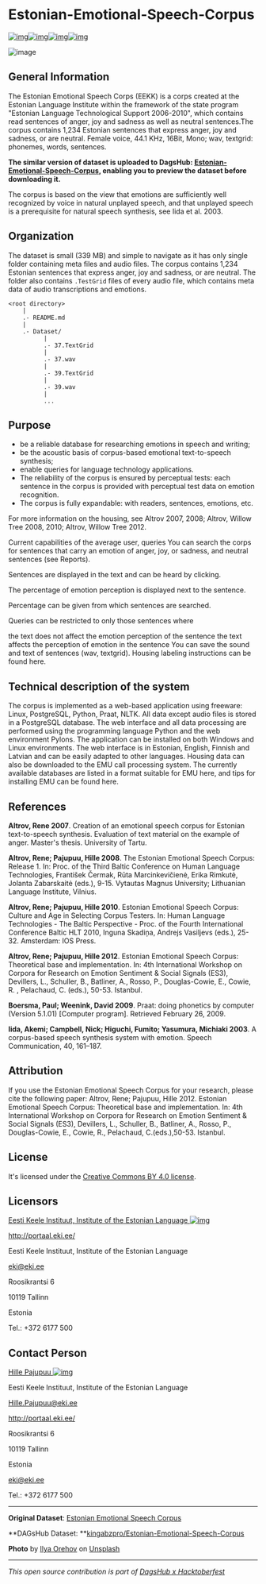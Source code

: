 # Estonian-Emotional-Speech-Corpus
[![img](https://img.shields.io/badge/DOI-10.15155/3--00--0000--0000--0000--0001AL-red.svg)](https://doi.org/10.15155/3-00-0000-0000-0000-0001AL)[![img](https://img.shields.io/badge/doi-10.15155/EKI.000A-orange.svg)](https://doi.org/10.15155/3-00-0000-0000-0000-0001AL)[![img](https://img.shields.io/badge/license-CC%20BY--NC-blue.svg)](https://dagshub.com/kinkusuma/esc50-dataset/src/master/LICENSE)[![img](https://img.shields.io/badge/download-metashare-ff69b4.svg)](https://metashare.ut.ee/repository/browse/estonian-emotional-speech-corpus/4d42d7a8463411e2a6e4005056b40024a19021a316b54b7fb707757d43d1a889/)

![image](https://dagshub.com/kingabzpro/Estonian-Emotional-Speech-Corpus/raw/master/asset/image.jpeg)

## General Information 
The Estonian Emotional Speech Corps (EEKK) is a corps created at the Estonian Language Institute within the framework of the state program "Estonian Language Technological Support 2006-2010", which contains read sentences of anger, joy and sadness as well as neutral sentences.The corpus contains 1,234 Estonian sentences that express anger, joy and sadness, or are neutral. Female voice, 44.1 KHz, 16Bit, Mono; wav, textgrid: phonemes, words, sentences.

**The similar version of dataset is uploaded to DagsHub: [Estonian-Emotional-Speech-Corpus](https://dagshub.com/kingabzpro/Estonian-Emotional-Speech-Corpus), enabling you to preview the dataset before downloading it.**

The corpus is based on the view that emotions are sufficiently well recognized by voice in natural unplayed speech, and that unplayed speech is a prerequisite for natural speech synthesis, see Iida et al. 2003.

## Organization

The dataset is small (339 MB) and simple to navigate as it has only single folder containing meta files and audio files. The corpus contains 1,234 Estonian sentences that express anger, joy and sadness, or are neutral. The folder also contains `.TestGrid` files of every audio file, which contains meta data of audio transcriptions and emotions. 

```
<root directory>
    |
    .- README.md
    |
    .- Dataset/
          |
          .- 37.TextGrid
          |
          .- 37.wav
          |
          .- 39.TextGrid
          |
          .- 39.wav
          | 
          ...
```

## Purpose

- be a reliable database for researching emotions in speech and writing;
- be the acoustic basis of corpus-based emotional text-to-speech synthesis;
- enable queries for language technology applications.
- The reliability of the corpus is ensured by perceptual tests: each sentence in the corpus is provided with perceptual test data on emotion recognition.
- The corpus is fully expandable: with readers, sentences, emotions, etc.

For more information on the housing, see Altrov 2007, 2008; Altrov, Willow Tree 2008, 2010; Altrov, Willow Tree 2012.

Current capabilities of the average user, queries
You can search the corps for sentences that carry an emotion of anger, joy, or sadness, and neutral sentences (see Reports).

Sentences are displayed in the text and can be heard by clicking.

The percentage of emotion perception is displayed next to the sentence.

Percentage can be given from which sentences are searched.

Queries can be restricted to only those sentences where

the text does not affect the emotion perception of the sentence
the text affects the perception of emotion in the sentence
You can save the sound and text of sentences (wav, textgrid). Housing labeling instructions can be found here.

## Technical description of the system

The corpus is implemented as a web-based application using freeware: Linux, PostgreSQL, Python, Praat, NLTK. All data except audio files is stored in a PostgreSQL database. The web interface and all data processing are performed using the programming language Python and the web environment Pylons. The application can be installed on both Windows and Linux environments. The web interface is in Estonian, English, Finnish and Latvian and can be easily adapted to other languages. Housing data can also be downloaded to the EMU call processing system. The currently available databases are listed in a format suitable for EMU here, and tips for installing EMU can be found here.

## References 
**Altrov, Rene 2007**. Creation of an emotional speech corpus for Estonian text-to-speech synthesis. Evaluation of text material on the example of anger. Master's thesis. University of Tartu.

**Altrov, Rene; Pajupuu, Hille 2008**. The Estonian Emotional Speech Corpus: Release 1. In: Proc. of the Third Baltic Conference on Human Language Technologies, František Čermak, Rūta Marcinkevičienė, Erika Rimkutė, Jolanta Zabarskaitė (eds.), 9-15. Vytautas Magnus University; Lithuanian Language Institute, Vilnius.

**Altrov, Rene; Pajupuu, Hille 2010**. Estonian Emotional Speech Corpus: Culture and Age in Selecting Corpus Testers. In: Human Language Technologies - The Baltic Perspective - Proc. of the Fourth International Conference Baltic HLT 2010, Inguna Skadiņa, Andrejs Vasiljevs (eds.), 25-32. Amsterdam: IOS Press.

**Altrov, Rene; Pajupuu, Hille 2012**. Estonian Emotional Speech Corpus: Theoretical base and implementation. In: 4th International Workshop on Corpora for Research on Emotion Sentiment & Social Signals (ES3), Devillers, L., Schuller, B., Batliner, A., Rosso, P., Douglas-Cowie, E., Cowie, R. , Pelachaud, C. (eds.), 50-53. Istanbul.

**Boersma, Paul; Weenink, David 2009**. Praat: doing phonetics by computer (Version 5.1.01) [Computer program]. Retrieved February 26, 2009.

**Iida, Akemi; Campbell, Nick; Higuchi, Fumito; Yasumura, Michiaki 2003**. A corpus-based speech synthesis system with emotion. Speech Communication, 40, 161–187. 

## Attribution

If you use the Estonian Emotional Speech Corpus for your research, please cite the following paper: Altrov, Rene; Pajupuu, Hille 2012. Estonian Emotional Speech Corpus: Theoretical base and implementation. In: 4th International Workshop on Corpora for Research on Emotion Sentiment & Social Signals (ES3), Devillers, L., Schuller, B., Batliner, A., Rosso, P., Douglas-Cowie, E., Cowie, R., Pelachaud, C.(eds.),50-53. Istanbul.

## License 

It's licensed under the [Creative Commons BY 4.0 license](https://creativecommons.org/licenses/by/4.0/).

## Licensors

[Eesti Keele Instituut, Institute of the Estonian Language ![img](https://metashare.ut.ee/site_media/css/sexybuttons/images/icons/silk/vcard.png)](https://metashare.ut.ee/repository/browse/estonian-emotional-speech-corpus/4d42d7a8463411e2a6e4005056b40024a19021a316b54b7fb707757d43d1a889/#)

http://portaal.eki.ee/

Eesti Keele Instituut, Institute of the Estonian Language

[eki@eki.ee](mailto:eki@eki.ee)

Roosikrantsi 6

10119 Tallinn

Estonia

Tel.: +372 6177 500

## Contact Person

[Hille Pajupuu ![img](https://metashare.ut.ee/site_media/css/sexybuttons/images/icons/silk/vcard.png)](https://metashare.ut.ee/repository/browse/estonian-emotional-speech-corpus/4d42d7a8463411e2a6e4005056b40024a19021a316b54b7fb707757d43d1a889/#)

Eesti Keele Instituut, Institute of the Estonian Language

[Hille.Pajupuu@eki.ee](mailto:Hille.Pajupuu@eki.ee)

http://portaal.eki.ee/

Roosikrantsi 6

10119 Tallinn

Estonia

[eki@eki.ee](mailto:eki@eki.ee)

Tel.: +372 6177 500

---

**Original Dataset**: [Estonian Emotional Speech Corpus](https://metashare.ut.ee/repository/download/4d42d7a8463411e2a6e4005056b40024a19021a316b54b7fb707757d43d1a889/)

**DAGsHub Dataset: **[kingabzpro/Estonian-Emotional-Speech-Corpus](https://dagshub.com/kingabzpro/Estonian-Emotional-Speech-Corpus)  

**Photo** by <a href="https://unsplash.com/@iliched?utm_source=unsplash&utm_medium=referral&utm_content=creditCopyText">Ilya Orehov</a> on <a href="https://unsplash.com/s/photos/estonian?utm_source=unsplash&utm_medium=referral&utm_content=creditCopyText">Unsplash</a>

---

*This open source contribution is part of [DagsHub x Hacktoberfest](https://dagshub.com/blog/hacktoberfest-x-dagshub-2/)*